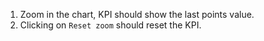 1. Zoom in the chart, KPI should show the last points value.
2. Clicking on `Reset zoom` should reset the KPI.